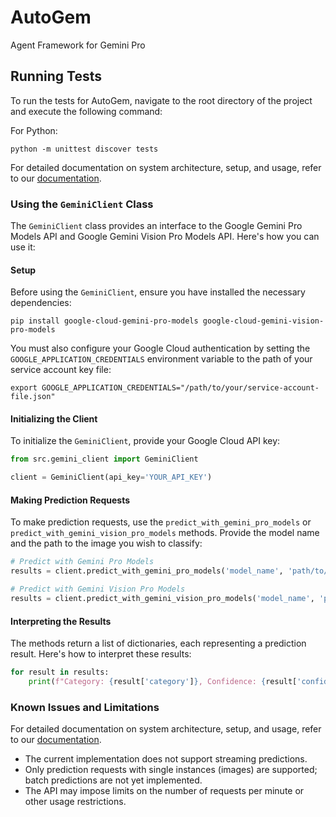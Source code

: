 # AutoGem
Agent Framework for Gemini Pro

## Running Tests

To run the tests for AutoGem, navigate to the root directory of the project and execute the following command:

For Python:
```
python -m unittest discover tests
```

For detailed documentation on system architecture, setup, and usage, refer to our [documentation](docs/README.md).

### Using the `GeminiClient` Class

The `GeminiClient` class provides an interface to the Google Gemini Pro Models API and Google Gemini Vision Pro Models API. Here's how you can use it:

#### Setup

Before using the `GeminiClient`, ensure you have installed the necessary dependencies:

```shell
pip install google-cloud-gemini-pro-models google-cloud-gemini-vision-pro-models
```

You must also configure your Google Cloud authentication by setting the `GOOGLE_APPLICATION_CREDENTIALS` environment variable to the path of your service account key file:

```shell
export GOOGLE_APPLICATION_CREDENTIALS="/path/to/your/service-account-file.json"
```

#### Initializing the Client

To initialize the `GeminiClient`, provide your Google Cloud API key:

```python
from src.gemini_client import GeminiClient

client = GeminiClient(api_key='YOUR_API_KEY')
```

#### Making Prediction Requests

To make prediction requests, use the `predict_with_gemini_pro_models` or `predict_with_gemini_vision_pro_models` methods. Provide the model name and the path to the image you wish to classify:

```python
# Predict with Gemini Pro Models
results = client.predict_with_gemini_pro_models('model_name', 'path/to/image.jpg')

# Predict with Gemini Vision Pro Models
results = client.predict_with_gemini_vision_pro_models('model_name', 'path/to/image.jpg')
```

#### Interpreting the Results

The methods return a list of dictionaries, each representing a prediction result. Here's how to interpret these results:

```python
for result in results:
    print(f"Category: {result['category']}, Confidence: {result['confidence']}, Bounding Box: {result['bounding_box']}")
```

### Known Issues and Limitations

For detailed documentation on system architecture, setup, and usage, refer to our [documentation](docs/README.md).

- The current implementation does not support streaming predictions.
- Only prediction requests with single instances (images) are supported; batch predictions are not yet implemented.
- The API may impose limits on the number of requests per minute or other usage restrictions.
